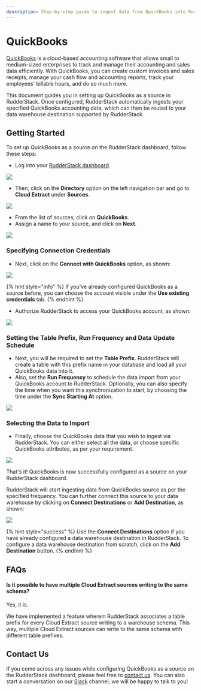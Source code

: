 ```yaml
---
description: Step-by-step guide to ingest data from QuickBooks into RudderStack.
---
```


# QuickBooks

[QuickBooks](https://quickbooks.intuit.com/in/) is a cloud-based accounting software that allows small to medium-sized enterprises to track and manage their accounting and sales data efficiently. With QuickBooks, you can create custom invoices and sales receipts,  manage your cash flow and accounting reports, track your employees' billable hours, and do so much more.

This document guides you in setting up QuickBooks as a source in RudderStack. Once configured, RudderStack automatically ingests your specified QuickBooks accounting data, which can then be routed to your data warehouse destination supported by RudderStack.

## Getting Started

To set up QuickBooks as a source on the RudderStack dashboard, follow these steps:

* Log into your [RudderStack dashboard](https://app.rudderlabs.com/signup?type=freetrial).

![](../.gitbook/assets/1%20%2815%29.png)

* Then, click on the **Directory** option on the left navigation bar and go to **Cloud Extract** under **Sources**.

![](../.gitbook/assets/2%20%2821%29.png)

* From the list of sources, click on **QuickBooks**.
* Assign a name to your source, and click on **Next**.

![](../.gitbook/assets/3%20%2817%29.png)

### Specifying Connection Credentials

* Next, click on the **Connect with QuickBooks** option, as shown: 

![](../.gitbook/assets/4%20%2818%29.png)

{% hint style="info" %}
If you've already configured QuickBooks as a source before, you can choose the account visible under the **Use existing credentials** tab.
{% endhint %}

* Authorize RudderStack to access your QuickBooks account, as shown:

![](../.gitbook/assets/5%20%2819%29.png)

### Setting the Table Prefix, Run Frequency and Data Update Schedule

* Next, you will be required to set the **Table Prefix**. RudderStack will create a table with this prefix name in your database and load all your QuickBooks data into it.  
* Also, set the **Run Frequency** to schedule the data import from your QuickBooks account to RudderStack. Optionally, you can also specify the time when you want this synchronization to start, by choosing the time under the **Sync Starting At** option.

![](../.gitbook/assets/6%20%2817%29.png)

### Selecting the Data to Import

* Finally, choose the QuickBooks data that you wish to ingest via RudderStack. You can either select all the data, or choose specific QuickBooks attributes, as per your requirement.

![](../.gitbook/assets/7%20%2812%29.png)

That's it! QuickBooks is now successfully configured as a source on your RudderStack dashboard. 

RudderStack will start ingesting data from QuickBooks source as per the specified frequency. You can further connect this source to your data warehouse by clicking on **Connect Destinations** or **Add Destination**, as shown:

![](../.gitbook/assets/8%20%286%29.png)

{% hint style="success" %}
Use the **Connect Destinations** option if you have already configured a data warehouse destination in RudderStack. To configure a data warehouse destination from scratch, click on the **Add Destination** button.
{% endhint %}

## FAQs

#### Is it possible to have multiple Cloud Extract sources writing to the same schema?

Yes, it is. 

We have implemented a feature wherein RudderStack associates a table prefix for every Cloud Extract source writing to a warehouse schema. This way, multiple Cloud Extract sources can write to the same schema with different table prefixes.

## Contact Us

If you come across any issues while configuring QuickBooks as a source on the RudderStack dashboard, please feel free to [contact us](mailto:%20docs@rudderstack.com). You can also start a conversation on our [Slack](https://resources.rudderstack.com/join-rudderstack-slack) channel; we will be happy to talk to you!


